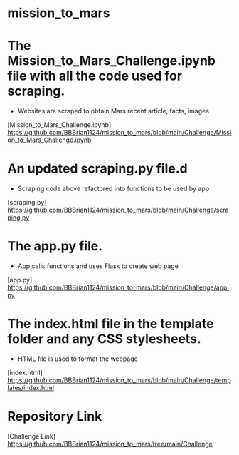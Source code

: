 # mission_to_mars

# The Mission_to_Mars_Challenge.ipynb file with all the code used for scraping.
* Websites are scraped to obtain Mars recent article, facts, images 

[Mission_to_Mars_Challenge.ipynb] https://github.com/BBBrian1124/mission_to_mars/blob/main/Challenge/Mission_to_Mars_Challenge.ipynb

# An updated scraping.py file.d
* Scraping code above refactored into functions to be used by app

[scraping.py] https://github.com/BBBrian1124/mission_to_mars/blob/main/Challenge/scraping.py

# The app.py file.
* App calls functions and uses Flask to create web page 

[app.py] https://github.com/BBBrian1124/mission_to_mars/blob/main/Challenge/app.py

# The index.html file in the template folder and any CSS stylesheets.
* HTML file is used to format the webpage

[index.html] https://github.com/BBBrian1124/mission_to_mars/blob/main/Challenge/templates/index.html

# Repository Link

[Challenge Link] https://github.com/BBBrian1124/mission_to_mars/tree/main/Challenge
